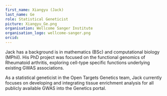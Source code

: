 ```yaml
---
first_name: Xiangyu (Jack)
last_name: Ge
role: Statistical Geneticist
picture: Xiangyu_Ge.png
organisation: Wellcome Sanger Institute
organisation_logo: wellcome-sanger.png
orcid:
---
```


Jack has a background is in mathematics (BSc) and computational biology (MPhil). His PhD project was focused on the functional genomics of Rheumatoid arthritis, exploring cell-type specific functions underlying existing GWAS associations.

As a statistical geneticist in the Open Targets Genetics team, Jack currently focuses on developing and integrating tissue enrichment analysis for all publicly available GWAS into the Genetics portal.
